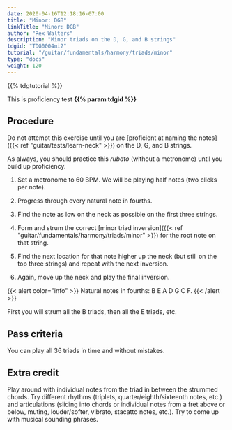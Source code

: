 ```yaml
---
date: 2020-04-16T12:18:16-07:00
title: "Minor: DGB"
linkTitle: "Minor: DGB"
author: "Rex Walters"
description: "Minor triads on the D, G, and B strings"
tdgid: "TDG0004mi2"
tutorial: "/guitar/fundamentals/harmony/triads/minor"
type: "docs"
weight: 120
---
```


{{% tdgtutorial %}}

This is proficiency test **{{% param tdgid %}}**

## Procedure

Do not attempt this exercise until you are [proficient at naming the notes]({{< ref "guitar/tests/learn-neck" >}}) on the D, G, and B strings.

As always, you should practice this *rubato* (without a metronome) until you build up proficiency.

1. Set a metronome to 60 BPM. We will be playing half notes (two clicks per note).

2. Progress through every natural note in fourths.

  1. Find the note as low on the neck as possible on the first three strings.
  2. Form and strum the correct [minor triad inversion]({{< ref "guitar/fundamentals/harmony/triads/minor" >}}) for the root note on that string.
  3. Find the next location for that note higher up the neck (but still on the top three strings) and repeat with the next inversion.
  4. Again, move up the neck and play the final inversion.

{{< alert color="info" >}}
Natural notes in fourths: B E A D G C F.
{{< /alert >}}

First you will strum all the B triads, then all the E triads, etc.

## Pass criteria

You can play all 36 triads in time and without mistakes.

## Extra credit

Play around with individual notes from the triad in between the strummed chords. Try different rhythms (triplets, quarter/eighth/sixteenth notes, etc.) and articulations (sliding into chords or individual notes from a fret above or below, muting, louder/softer, vibrato, stacatto notes, etc.). Try to come up with musical sounding phrases.

